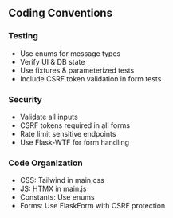 ## Coding Conventions
### Testing
- Use enums for message types
- Verify UI & DB state
- Use fixtures & parameterized tests
- Include CSRF token validation in form tests

### Security
- Validate all inputs
- CSRF tokens required in all forms
- Rate limit sensitive endpoints
- Use Flask-WTF for form handling

### Code Organization
- CSS: Tailwind in main.css
- JS: HTMX in main.js
- Constants: Use enums
- Forms: Use FlaskForm with CSRF protection

